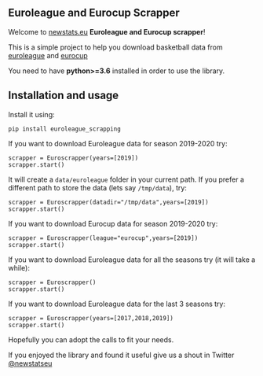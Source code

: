 ## Euroleague and Eurocup Scrapper

Welcome to [newstats.eu](https://newstats.eu) **Euroleague
and Eurocup scrapper**!

This is a simple project to help you download basketball data from
[euroleague](https://www.euroleague.net) and [eurocup](https://www.eurocupbasketball.com)

You need to have **python>=3.6** installed in order to use the library.

## Installation and usage

Install it using:
```
pip install euroleague_scrapping
```

If you want to download Euroleague data for season 2019-2020 try:
```
scrapper = Euroscrapper(years=[2019])
scrapper.start()
```
It will create a `data/euroleague` folder in your current path.
If you prefer a different path to store the data (lets say `/tmp/data`), try:

```
scrapper = Euroscrapper(datadir="/tmp/data",years=[2019])
scrapper.start()
```

If you want to download Eurocup data for season 2019-2020 try:
```
scrapper = Euroscrapper(league="eurocup",years=[2019])
scrapper.start()
```

If you want to download Euroleague data for all the seasons try (it will take a while): 
```
scrapper = Euroscrapper()
scrapper.start()
```

If you want to download Euroleague data for the last 3 seasons try:
```
scrapper = Euroscrapper(years=[2017,2018,2019])
scrapper.start()
```

Hopefully you can adopt the calls to fit your needs.

If you enjoyed the library and found it useful give us a shout in
Twitter [@newstatseu](twitter.com/newstatseu)